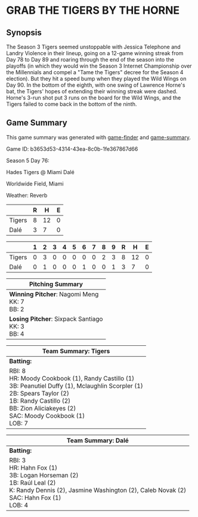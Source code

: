# GRAB THE TIGERS BY THE HORNE

## Synopsis

The Season 3 Tigers seemed unstoppable with Jessica Telephone and Landry Violence in their lineup, going on a
12-game winning streak from Day 78 to Day 89 and roaring through the end of the season into the playoffs (in which
they would win the Season 3 Internet Championship over the Millennials and compel a "Tame the Tigers" decree for
the Season 4 election). But they hit a speed bump when they played the Wild Wings on Day 90. In the bottom of the
eighth, with one swing of Lawrence Horne's bat, the Tigers' hopes of extending their winning streak were dashed.
Horne's 3-run shot put 3 runs on the board for the Wild Wings, and the Tigers failed to come back in the bottom of
the ninth. 

## Game Summary

This game summary was generated with
[game-finder](https://github.com/ch4zm/blaseball-game-finder) and
[game-summary](https://github.com/ch4zm/blaseball-game-summary).

Game ID: b3653d53-4314-43ea-8c0b-1fe367867d66

Season 5 Day 76:

Hades Tigers @ Miami Dalé

Worldwide Field, Miami

Weather: Reverb



|  | R | H | E |
| --- | --- | --- | --- |
| Tigers |   8 |  12 |   0 | 
| Dalé |   3 |   7 |   0 | 


|  |   1 |   2 |   3 |   4 |   5 |   6 |   7 |   8 |   9 |  R | H | E |
| --- | --- | --- | --- | --- | --- | --- | --- | --- | --- | --- | --- | --- |
| Tigers |   0 |   3 |   0 |   0 |   0 |   0 |   0 |   2 |   3 |   8 |  12 |   0 | 
| Dalé |   0 |   1 |   0 |   0 |   0 |   1 |   0 |   0 |   1 |   3 |   7 |   0 | 


| Pitching Summary |
| --- |
| **Winning Pitcher**: Nagomi Meng<br />KK: 7<br />BB: 2 |
| **Losing Pitcher**: Sixpack Santiago<br />KK: 3<br />BB: 4 |


| Team Summary: Tigers |
| --- |
| **Batting:** |
| RBI: 8 <br />HR: Moody Cookbook (1), Randy Castillo (1) <br />3B: Peanutiel Duffy (1), Mclaughlin Scorpler (1) <br />2B: Spears Taylor (2) <br />1B: Randy Castillo (2) <br />BB: Zion Aliciakeyes (2) <br />SAC: Moody Cookbook (1) <br />LOB: 7 |


| Team Summary: Dalé |
| --- |
| **Batting:** |
| RBI: 3 <br />HR: Hahn Fox (1) <br />3B: Logan Horseman (2) <br />1B: Raúl Leal (2) <br />K: Randy Dennis (2), Jasmine Washington (2), Caleb Novak (2) <br />SAC: Hahn Fox (1) <br />LOB: 4 |

